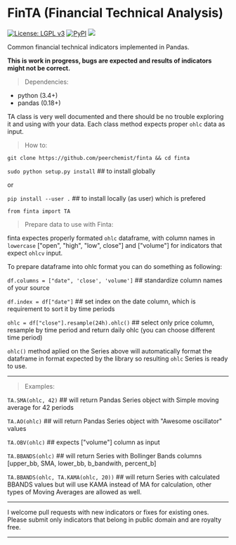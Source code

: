 # FinTA (Financial Technical Analysis)

[![License: LGPL v3](https://img.shields.io/badge/License-LGPL%20v3-blue.svg)](https://www.gnu.org/licenses/lgpl-3.0)
[![PyPI](https://img.shields.io/pypi/v/finta.svg?style=flat-square)](https://pypi.python.org/pypi/finta/)
[![](https://img.shields.io/badge/python-3.4+-blue.svg)](https://www.python.org/download/releases/3.4.0/) 

Common financial technical indicators implemented in Pandas.

**This is work in progress, bugs are expected and results of indicators
might not be correct.**

> Dependencies:

-   python (3.4+)
-   pandas (0.18+)

TA class is very well documented and there should be no trouble
exploring it and using with your data. Each class method expects proper
`ohlc` data as input.

> How to:

`git clone https://github.com/peerchemist/finta && cd finta`

`sudo python setup.py install` ## to install globally

or 

`pip install --user .` ## to install locally (as user) which is prefered

`from finta import TA`

> Prepare data to use with Finta:

finta expectes properly formated `ohlc` dataframe, with column names in `lowercase` ["open", "high", "low", close"] and ["volume"] for indicators that expect `ohlcv` input.

To prepare dataframe into ohlc format you can do something as following:

`df.columns = ["date", 'close', 'volume']` ## standardize column names of your source

`df.index = df["date"]` ## set index on the date column, which is requirement to sort it by time periods

`ohlc = df["close"].resample(24h).ohlc()` ## select only price column, resample by time period and return daily ohlc (you can choose different time period)

`ohlc()` method aplied on the Series above will automatically format the dataframe in format expected by the library so resulting `ohlc` Series is ready to use.

____________________________________________________________________________

> Examples:

`TA.SMA(ohlc, 42)` ## will return Pandas Series object with Simple
moving average for 42 periods

`TA.AO(ohlc)` ## will return Pandas Series object with "Awesome oscillator" values

`TA.OBV(ohlc)` ## expects ["volume"] column as input

`TA.BBANDS(ohlc)` ## will return Series with Bollinger Bands columns [upper_bb, SMA, lower_bb, b_bandwith, percent_b]

`TA.BBANDS(ohlc, TA.KAMA(ohlc, 20))` ## will return Series with calculated BBANDS values but will use KAMA instead of MA for calculation, other types of Moving Averages are allowed as well.

------------------------------------------------------------------------

I welcome pull requests with new indicators or fixes for existing ones.
Please submit only indicators that belong in public domain and are
royalty free.

------------------------------------------------------------------------
